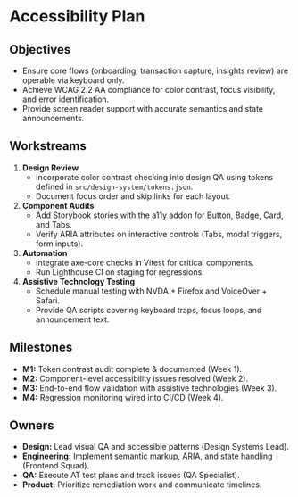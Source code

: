 # Accessibility Plan

## Objectives
- Ensure core flows (onboarding, transaction capture, insights review) are operable via keyboard only.
- Achieve WCAG 2.2 AA compliance for color contrast, focus visibility, and error identification.
- Provide screen reader support with accurate semantics and state announcements.

## Workstreams
1. **Design Review**
   - Incorporate color contrast checking into design QA using tokens defined in `src/design-system/tokens.json`.
   - Document focus order and skip links for each layout.
2. **Component Audits**
   - Add Storybook stories with the a11y addon for Button, Badge, Card, and Tabs.
   - Verify ARIA attributes on interactive controls (Tabs, modal triggers, form inputs).
3. **Automation**
   - Integrate axe-core checks in Vitest for critical components.
   - Run Lighthouse CI on staging for regressions.
4. **Assistive Technology Testing**
   - Schedule manual testing with NVDA + Firefox and VoiceOver + Safari.
   - Provide QA scripts covering keyboard traps, focus loops, and announcement text.

## Milestones
- **M1:** Token contrast audit complete & documented (Week 1).
- **M2:** Component-level accessibility issues resolved (Week 2).
- **M3:** End-to-end flow validation with assistive technologies (Week 3).
- **M4:** Regression monitoring wired into CI/CD (Week 4).

## Owners
- **Design:** Lead visual QA and accessible patterns (Design Systems Lead).
- **Engineering:** Implement semantic markup, ARIA, and state handling (Frontend Squad).
- **QA:** Execute AT test plans and track issues (QA Specialist).
- **Product:** Prioritize remediation work and communicate timelines.
